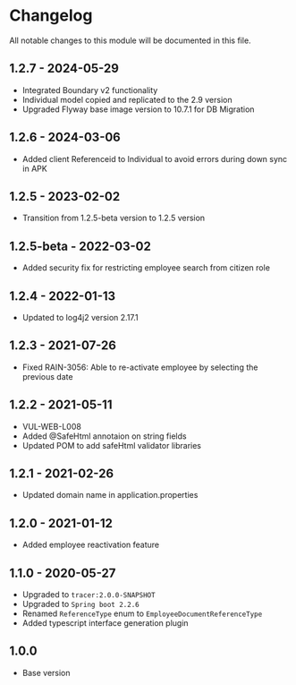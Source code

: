 # Changelog
All notable changes to this module will be documented in this file.

## 1.2.7 - 2024-05-29
- Integrated Boundary v2 functionality
- Individual model copied and replicated to the 2.9 version
- Upgraded Flyway base image version to 10.7.1 for DB Migration

## 1.2.6 - 2024-03-06
- Added client Referenceid to Individual to avoid errors during down sync in APK

## 1.2.5 - 2023-02-02

- Transition from 1.2.5-beta version to 1.2.5 version

## 1.2.5-beta - 2022-03-02
- Added security fix for restricting employee search from citizen role

## 1.2.4 - 2022-01-13
- Updated to log4j2 version 2.17.1

## 1.2.3 - 2021-07-26
 - Fixed RAIN-3056: Able to re-activate employee by selecting the previous date

## 1.2.2 - 2021-05-11
 - VUL-WEB-L008
 - Added @SafeHtml annotaion on string fields
 - Updated POM to add safeHtml validator libraries

## 1.2.1 - 2021-02-26
- Updated domain name in application.properties

## 1.2.0 - 2021-01-12
- Added employee reactivation feature

## 1.1.0 - 2020-05-27

- Upgraded to `tracer:2.0.0-SNAPSHOT`
- Upgraded to `Spring boot 2.2.6`
- Renamed `ReferenceType` enum to `EmployeeDocumentReferenceType`
- Added typescript interface generation plugin

## 1.0.0

- Base version
